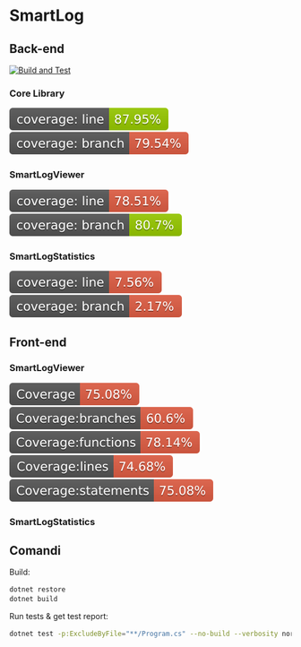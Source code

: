 # SmartLog
## Back-end
[![Build and Test](https://github.com/linvteam/SmartLogApp/actions/workflows/dotnet.yml/badge.svg)](https://github.com/linvteam/SmartLogApp/actions/workflows/dotnet.yml)
### Core Library
[![Line Coverage Core Status](./.github/badges/core/coverage-badge-line.svg)](https://github.com/danpetitt/open-cover-badge-generator-action/)
[![Branch Coverage Core Status](./.github/badges/core/coverage-badge-branch.svg)](https://github.com/danpetitt/open-cover-badge-generator-action/)

### SmartLogViewer
[![Line Coverage SmartLogViewer Status](./.github/badges/smartlogviewer/backend/coverage-badge-line.svg)](https://github.com/danpetitt/open-cover-badge-generator-action/)
[![Branch Coverage SmartLogViewer Status](./.github/badges/smartlogviewer/backend/coverage-badge-branch.svg)](https://github.com/danpetitt/open-cover-badge-generator-action/)

### SmartLogStatistics
[![Line Coverage SmartLogStatistics Status](./.github/badges/smartlogstatistics/backend/coverage-badge-line.svg)](https://github.com/danpetitt/open-cover-badge-generator-action/)
[![Branch Coverage SmartLogStatistics Status](./.github/badges/smartlogstatistics/backend/coverage-badge-branch.svg)](https://github.com/danpetitt/open-cover-badge-generator-action/)

## Front-end

### SmartLogViewer
[![General Coverage SmartLogViewer Status](./.github/badges/smartlogviewer/frontend/coverage.svg)](./.github/badges/smartlogviewer/frontend/coverage.svg)
[![Branch Coverage SmartLogViewer Status](./.github/badges/smartlogviewer/frontend/coverage-branches.svg)](./.github/badges/smartlogviewer/frontend/coverage-branches.svg)
[![Functions Coverage SmartLogViewer Status](./.github/badges/smartlogviewer/frontend/coverage-functions.svg)](./.github/badges/smartlogviewer/frontend/coverage-functions.svg)
[![Lines Coverage SmartLogViewer Status](./.github/badges/smartlogviewer/frontend/coverage-lines.svg)](./.github/badges/smartlogviewer/frontend/coverage-lines.svg)
[![Statements Coverage SmartLogViewer Status](./.github/badges/smartlogviewer/frontend/coverage-statements.svg)](./.github/badges/smartlogviewer/frontend/coverage-statements.svg)

### SmartLogStatistics

## Comandi

Build:
```bash
dotnet restore
dotnet build
```

Run tests & get test report:
```bash
dotnet test -p:ExcludeByFile="**/Program.cs" --no-build --verbosity normal -p:CollectCoverage=true -p:CoverletOutput=TestResults/ -p:CoverletOutputFormat=opencover
```
